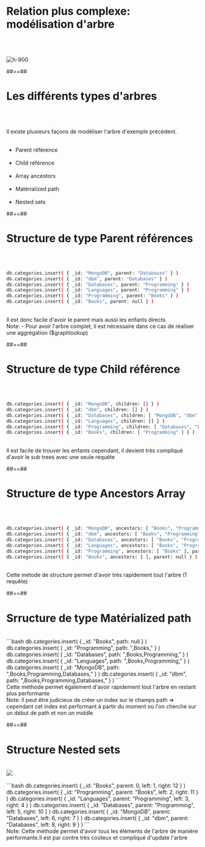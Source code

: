 <!-- .slide: class="sfeir-basic-slide"-->
# Relation plus complexe: modélisation d'arbre
<br><br>
<div class="full-center">
  <img src="assets/images/school/data-modeling/model-tree-structure.svg" alt="h-900">
</div>

##==##

<!-- .slide: class="sfeir-basi-slide" -->
# Les différents types d'arbres
<br><br>
<div>
  Il existe plusieurs façons de modéliser l'arbre d'exemple précédent.
</div>
<br>
<ul>
  <li> Parent référence</li>
  <br>
  <li> Child référence</li>
  <br>
  <li> Array ancestors</li>
  <br>
  <li> Matérialized path</li>
  <br>
  <li> Nested sets</li>
</ul>

##==##

<!-- .slide: class="sfeir-basic-slide with-code"-->
# Structure de type Parent références
<br><br>
```bash
db.categories.insert( { _id: "MongoDB", parent: "Databases" } )
db.categories.insert( { _id: "dbm", parent: "Databases" } )
db.categories.insert( { _id: "Databases", parent: "Programming" } )
db.categories.insert( { _id: "Languages", parent: "Programming" } )
db.categories.insert( { _id: "Programming", parent: "Books" } )
db.categories.insert( { _id: "Books", parent: null } )
```
<!-- .element: class="big-code"-->
<br>
Il est donc facile d'avoir le parent mais aussi les enfants directs
<br>
Note: 
- Pour avoir l'arbre complet, il est nécessaire dans ce cas de réaliser une aggrégation ($graphlookup)

##==##

<!-- .slide: class="sfeir-basic-slide with-code"-->
# Structure de type Child référence
<br><br>
```bash
db.categories.insert( { _id: "MongoDB", children: [] } )
db.categories.insert( { _id: "dbm", children: [] } )
db.categories.insert( { _id: "Databases", children: [ "MongoDB", "dbm" ] } )
db.categories.insert( { _id: "Languages", children: [] } )
db.categories.insert( { _id: "Programming", children: [ "Databases", "Languages" ] } )
db.categories.insert( { _id: "Books", children: [ "Programming" ] } )
```
<!-- .element: class="big-code"-->
<br>
Il est facile de trouver les enfants cependant, il devient très compliqué d'avoir le sub trees avec une seule requête
<br>

##==##
<!-- .slide: class="sfeir-basic-slide with-code"-->
# Structure de type Ancestors Array
<br><br>
```bash
db.categories.insert( { _id: "MongoDB", ancestors: [ "Books", "Programming", "Databases" ], parent: "Databases" } )
db.categories.insert( { _id: "dbm", ancestors: [ "Books", "Programming", "Databases" ], parent: "Databases" } )
db.categories.insert( { _id: "Databases", ancestors: [ "Books", "Programming" ], parent: "Programming" } )
db.categories.insert( { _id: "Languages", ancestors: [ "Books", "Programming" ], parent: "Programming" } )
db.categories.insert( { _id: "Programming", ancestors: [ "Books" ], parent: "Books" } )
db.categories.insert( { _id: "Books", ancestors: [ ], parent: null } )
```
<!-- .element: class="big-code"-->
<br>
Cette métode de structure permet d'avoir très rapidement tout l'arbre (1 requête)
<br>

##==##

<!-- .slide: class="sfeir-basic-slide with-code"-->
# Srructure de type Matérialized path
<br>
```bash
db.categories.insert( { _id: "Books", path: null } )
db.categories.insert( { _id: "Programming", path: ",Books," } )
db.categories.insert( { _id: "Databases", path: ",Books,Programming," } )
db.categories.insert( { _id: "Languages", path: ",Books,Programming," } )
db.categories.insert( { _id: "MongoDB", path: ",Books,Programming,Databases," } )
db.categories.insert( { _id: "dbm", path: ",Books,Programming,Databases," } )
```
<!-- .element: class="big-code"-->
<br>
Cette méthode permet également d'avoir rapidement tout l'arbre en restant plus performante
<br>
Note: Il peut être judicieux de créer un index sur le champs path => cependant cet index est performant à partir du moment où l'on cherche sur un début de path et non un middle

##==##

<!-- .slide: class="sfeir-basic-slide with-code"-->
# Structure Nested sets
<br>
<div class="justify-content-row">
  <img src="assets/images/school/data-modeling/tree-nested.svg">
</div>
<br>
```bash
db.categories.insert( { _id: "Books", parent: 0, left: 1, right: 12 } )
db.categories.insert( { _id: "Programming", parent: "Books", left: 2, right: 11 } )
db.categories.insert( { _id: "Languages", parent: "Programming", left: 3, right: 4 } )
db.categories.insert( { _id: "Databases", parent: "Programming", left: 5, right: 10 } )
db.categories.insert( { _id: "MongoDB", parent: "Databases", left: 6, right: 7 } )
db.categories.insert( { _id: "dbm", parent: "Databases", left: 8, right: 9 } )
```
<br>
Note: 
Cette méthode permet d'avoir tous les éléments de l'arbre de manière performante.Il est par contre très coùteux et compliqué d'update l'arbre

